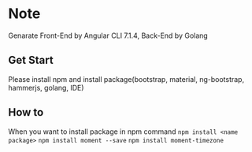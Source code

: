 # Note 
Genarate Front-End by Angular CLI 7.1.4, Back-End by Golang

## Get Start
Please install npm and install package(bootstrap, material, ng-bootstrap, hammerjs, golang, IDE)

## How to
When you want to install package in npm command
`npm install <name package>` 
`npm install moment --save` 
`npm install moment-timezone` 
